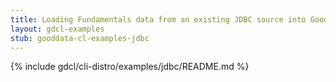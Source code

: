 ```yaml
---
title: Loading Fundamentals data from an existing JDBC source into GoodData
layout: gdcl-examples
stub: gooddata-cl-examples-jdbc
---
```


{% include gdcl/cli-distro/examples/jdbc/README.md %}